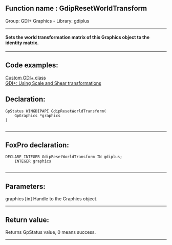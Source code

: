 
## Function name : GdipResetWorldTransform
Group: GDI+ Graphics - Library: gdiplus    
***  


#### Sets the world transformation matrix of this Graphics object to the identity matrix.
***  


## Code examples:
[Custom GDI+ class](../../samples/sample_450.md)  
[GDI+: Using Scale and Shear transformations](../../samples/sample_479.md)  

## Declaration:
```foxpro  
GpStatus WINGDIPAPI GdipResetWorldTransform(
	GpGraphics *graphics
)
  
```  
***  


## FoxPro declaration:
```foxpro  
DECLARE INTEGER GdipResetWorldTransform IN gdiplus;
	INTEGER graphics
  
```  
***  


## Parameters:
graphics
[in] Handle to the Graphics object.  
***  


## Return value:
Returns GpStatus value, 0 means success.  
***  

